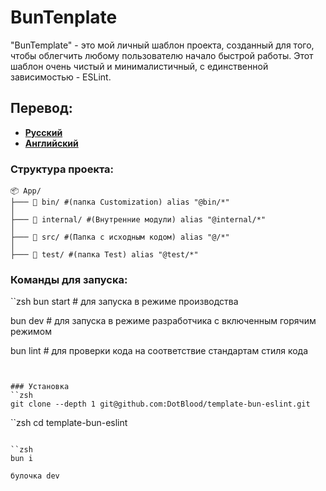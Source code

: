 # BunTenplate

"BunTemplate" - это мой личный шаблон проекта, созданный для того, чтобы облегчить любому пользователю начало быстрой работы. Этот шаблон очень чистый и минималистичный, с единственной зависимостью - ESLint.

## Перевод: 
* [**Русский**]("") 
* [**Английский**]("")


### Структура проекта:
```vbnet
📦 App/
├─── 📂 bin/ #(папка Customization) alias "@bin/*"
│
├─── 📂 internal/ #(Внутренние модули) alias "@internal/*"
│
├─── 📂 src/ #(Папка с исходным кодом) alias "@/*"
│
├─── 📂 test/ #(папка Test) alias "@test/*"
```

### Команды для запуска:
``zsh
bun start # для запуска в режиме производства

bun dev # для запуска в режиме разработчика с включенным горячим режимом

bun lint # для проверки кода на соответствие стандартам стиля кода
```


### Установка
``zsh
git clone --depth 1 git@github.com:DotBlood/template-bun-eslint.git 
```

``zsh
cd template-bun-eslint
```

``zsh
bun i
```

```zsh
булочка dev
```